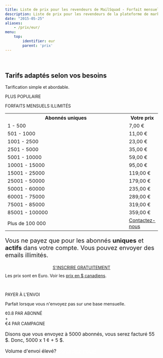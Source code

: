 ```yaml
---
title: Liste de prix pour les revendeurs de MailSquad - Forfait mensuel illimité ou paiement par envoi CAD
description: Liste de prix pour les revendeurs de la plateforme de marketing courriel en marque blanche MailSquad.
date: "2015-05-25"
aliases: 
    - /prix/eur/
menu:
    top:
        identifier: eur
        parent: 'prix'
---
```

<section class="price-2" style="padding-top:20px;">
    <div class="container">
        <div class="row">
            <div class="col-sm-12 ">
                <h1>Tarifs adaptés selon vos besoins</h1>
                <p class="lead">Tarification simple et abordable.</p>
            </div>
        </div>
    </div>
    <div class="container pricing">
        <div class="plans">
            <div class="plan">
                <div class="top"><p>PLUS POPULAIRE</p></div>
                <div class="title">
                    FORFAITS MENSUELS ILLIMITÉS
                    <table class="pricing-table">
                            <col width="80%">
                            <col width="20%">
                            <tr>
                                <th>Abonnés uniques</th>
                                <th>Votre prix</th>
                            </tr>
                            <tr>
                                <td>1 - 500</td>
                                <td>7,00 &euro;</td>
                            </tr>
                            <tr>
                                <td>501 - 1000</td>
                                <td>11,00 &euro;</td>
                            </tr>
                            <tr>
                                <td>1001 - 2500</td>
                                <td>23,00 &euro;</td>
                            </tr>
                            <tr>
                                <td>2501 - 5000</td>
                                <td>35,00 &euro;</td>
                            </tr>
                            <tr>
                                <td>5001 - 10000</td>
                                <td>59,00 &euro;</td>
                            </tr>
                            <tr>
                                <td>10001 - 15000</td>
                                <td>95,00 &euro;</td>
                            </tr>
                            <tr>
                                <td>15001 - 25000</td>
                                <td>119,00 &euro;</td>
                            </tr>
                            <tr>
                                <td>25001 - 50000</td>
                                <td>179,00 &euro;</td>
                            </tr>
                            <tr>
                                <td>50001 - 60000</td>
                                <td>235,00 &euro;</td>
                            </tr>
                            <tr>
                                <td>60001 - 75000</td>
                                <td>289,00 &euro;</td>
                            </tr>
                            <tr>
                                <td>75001 - 85000</td>
                                <td>319,00 &euro;</td>
                            </tr>
                            <tr>
                                <td>85001 - 100000</td>
                                <td>359,00 &euro;</td>
                            </tr>
                             <tr>
                                <td>Plus de 100 000</td>
                                <td colspan="3"><a href="/fr/contact/">Contactez-nous</a></td>
                            </tr>             
                        </table>
                        <p style="font-size:20px">Vous ne payez que pour les abonnés <strong>uniques</strong> et <strong>actifs</strong> dans votre compte. Vous pouvez envoyer des emails illimités.</p>
                        <div class="btns" style="margin-top: 15px;text-align:center;">
                            <a class="btn btn-primary" href="https://app.mailsquad.com/login/signup/u?lang=fr">
                                <span>S'INSCRIRE GRATUITEMENT</span>
                            </a>
                        </div>
                </div>
                <div style="margin-top:10px">Les prix sont en Euro. Voir les <a href="/fr/prix/cad/">prix en $ canadiens</a>.</div>
            </div>
            <div class="plan">
                <div class="top"><p>&nbsp;</p></div>
                <div class="title">
                    PAYER À L'ENVOI
                    <p>Parfait lorsque vous n'envoyez pas sur une base mensuelle.</p>
                    <div class="price">
                        <div class="persubscriber">
                            <span class="currency">&cent;</span>0.8
                            <span class="period">PAR ABONNÉ</span>
                        </div>
                        <div style="width:10%;">+</div>
                        <div class="percampaign">
                            <span class="currency">&euro;</span>4
                            <span class="period">PAR CAMPAGNE</span>
                        </div>
                    </div>
                    <p style="font-size:16px;">Disons que vous envoyez à 5000 abonnés, vous serez facturé 55 $. Donc, 5000 x 1 ¢ + 5&nbsp;$.</p>
                    <p style="font-size:16px;">Volume d'envoi élevé? <a href="/fr/contact/" style="color:white;font-weight:400;">Contactez-nous!</a></p>
                </div>
            </div>
        </div>
    </div>
</section>